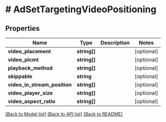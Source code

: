 # # AdSetTargetingVideoPositioning

## Properties

Name | Type | Description | Notes
------------ | ------------- | ------------- | -------------
**video_placement** | **string[]** |  | [optional]
**video_plcmt** | **string[]** |  | [optional]
**playback_method** | **string[]** |  | [optional]
**skippable** | **string** |  | [optional]
**video_in_stream_position** | **string[]** |  | [optional]
**video_player_size** | **string[]** |  | [optional]
**video_aspect_ratio** | **string[]** |  | [optional]

[[Back to Model list]](../../README.md#models) [[Back to API list]](../../README.md#endpoints) [[Back to README]](../../README.md)
